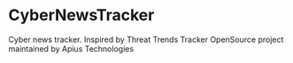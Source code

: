 # CyberNewsTracker
Cyber news tracker. Inspired by Threat Trends Tracker OpenSource project maintained by Apius Technologies

